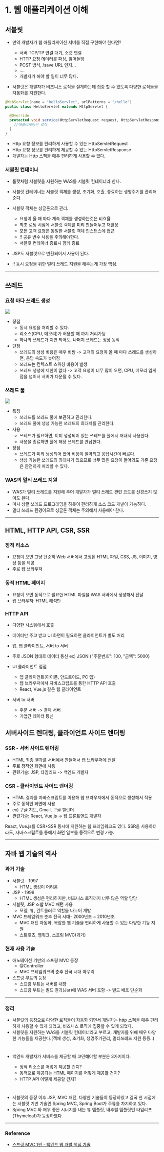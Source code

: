 # 1. 웹 애플리케이션 이해


## 서블릿

- 만약 개발자가 웹 애플리케이션 서버를 직접 구현해야 한다면?
  - 서버 TCP/TP 연결 대기, 소켓 연결
  - HTTP 요청 데이터를 파싱, 읽어들임
  - POST 방식, /save URL 인지...
  - ....
  - 개발자가 해야 할 일이 너무 많다.
 
- 서블릿은 개발자가 비즈니스 로직을 설계하는데 집중 할 수 있도록 다양한 로직들을 자동화를 지원한다.


```java
@WebServlet(name = "helloServlet", urlPatterns = "/hello")
public class HelloServlet extends HttpServlet {

  @Override
  protected void service(HttpServletRequest request, HttpServletResponse response){
    //애플리케이션 로직
  }
}
```

- Http 요청 정보를 편리하게 사용할 수 있는 HttpServletRequest
- Http 요청 정보를 편리하게 제공할 수 있는 HttpServletResponse
- 개발자는 Http 스펙을 매우 편리하게 사용할 수 있다.

### 서블릿 컨테이너
- 톰캣처럼 서블릿을 지원하는 WAS를 서블릿 컨테이너라 한다.
- 서블릿 컨테이너는 서블릿 객체를 생성, 초기화, 호출, 종료하는 생명주기를 관리해준다.
- 서블릿 객체는 싱글톤으로 관리.

  - 요청이 올 때 마다 계속 객체를 생성하는것은 비효율
  - 최초 로딩 시점에 서블릿 객체를 미리 만들어두고 재활용
  - 모든 고객 요청은 동일한 서블릿 객체 인스턴스에 접근
  - !! 공유 변수 사용을 주의해야한다.
  - 서블릿 컨테이너 종료시 함께 종료
- JSP도 서블릿으로 변환되어서 사용이 된다.
- !! 동시 요청을 위한 멀티 쓰레드 지원을 해주는게 가장 핵심.
---
## 쓰레드

### 요청 마다 쓰레드 생성
![](img/01_thread.png)
- 장점
  - 동시 요청을 처리할 수 있다.
  - 리소스(CPU, 메모리)가 허용할 때 까지 처리가능
  - 하나의 쓰레드가 지연 되어도, 나머지 쓰레드는 정상 동작
- 단점
  - 쓰레드의 생성 비용은 매우 비쌈 -> 고객의 요청이 올 때 마다 쓰레드를 생성하면, 응답 속도가 늦어짐
  - 쓰레드는 컨텍스트 스위칭 비용이 발생
  - 쓰레드 생성에 제한이 없다 -> 고객 요청이 너무 많이 오면, CPU, 메모리 임게점을 넘어서 서버가 다운될 수 있다.

  
### 쓰레드 풀
![](img/02_thread.png)
- 특징
  - 쓰레드를 쓰레드 풀에 보관하고 관리한다.
  - 쓰레드 풀에 생성 가능한 쓰레드의 최대치를 관리한다.
- 사용
  - 쓰레드가 필요하면, 이미 생성되어 있는 쓰레드를 풀에서 꺼내서 사용한다.
  - 사용을 종료하면 풀에 해당 쓰레드를 반납한다.
- 장점
  - 쓰레드가 미리 생성되어 있어 비용이 절약되고 응답시간이 빠르다.
  - 생성 가능한 쓰레드의 최대치가 있으므로 너무 많은 요청이 들어와도 기존 요청은 안전하게 처리할 수 있다.

### WAS의 멀티 쓰레드 지원
- WAS가 멀티 쓰레드를 지원해 주어 개발자가 멀티 쓰레드 관련 코드를 신경쓰지 않아도 된다.
- 마치 싱글 쓰레드 프로그래밍을 하듯이 편리하게 소스 코드 개발이 가능하다.
- 멀티 쓰레드 환경이므로 싱글톤 객체는 주의해서 사용해야 한다.
---

## HTML, HTTP API, CSR, SSR

### 정적 리소스
- 묘청이 오면 그냥 단순히 Web 서버에서 고정된 HTML 파일, CSS, JS, 이미지, 영상 등을 제공
- 주로 웹 브라우저

### 동적 HTML 페이지
- 요청이 오면 동적으로 필요한 HTML 파일을 WAS 서버에서 생성해서 전달
- 웹 브라우저: HTML 해석만

### HTTP API
- 다양한 시스템에서 호출
- 데이터만 주고 받고 UI 화면이 필요하면 클라이언트가 별도 처리
- 앱, 웹 클라이언트, 서버 to 서버

- 주로 JSON 형태로 데이터 통신 ex) JSON {"주문번호": 100, "금액": 5000}
- UI 클라이언트 접점
  - 앱 클라이언트(아이폰, 안드로이드, PC 앱)
  - 웹 브라우저에서 자바스크립트를 통한 HTTP API 호출
  - React, Vue.js 같은 웹 클라이언트
- 서버 to 서버
  - 주문 서버 -> 결제 서버
  - 기업간 데이터 통신


## 서버사이드 렌더링, 클라이언트 사이드 렌더링

### SSR - 서버 사이드 렌더링
  - HTML 최종 결과를 서버에서 만들어서 웹 브라우저에 전달
  - 주로 정적인 화면에 사용
  - 관련기술: JSP, 타임리프 -> 백엔드 개발자

### CSR - 클라이언트 사이드 랜더링
  - HTML 결과를 자바스크립트를 이용해 웹 브라우저에서 동적으로 생성해서 적용
  - 주로 동적인 화면에 사용
  - ex) 구글 지도, Gmail, 구글 캘린더
  - 관련기술: React, Vue.js -> 웹 프론트엔드 개발자

React, Vue.js를 CSR+SSR 동시에 지원하는 웹 프레임워크도 있다.
SSR을 사용하더라도, 자바스크립트를 통해서 화면 일부를 동적으로 변경 가능.

---

## 자바 웹 기술의 역사

### 과거 기술

- 서블릿 - 1997
  - HTML 생성이 어려움
- JSP - 1999
  - HTML 생성은 편리하지만, 비즈니스 로직까지 너무 많은 역할 담당
- 서블릿, JSP 조합 MVC 패턴 사용
  - 모델, 뷰, 컨트롤러로 역할을 나누어 개발
- MVC 프레임워크 춘추 전국 시대- 2000년초 ~ 2010년초
  - MVC 패턴 자동화, 복잡한 웹 기술을 편리하게 사용할 수 있는 다양한 기능 지원
  - 스트럿츠, 웹워크, 스프링 MVC(과거)

### 현재 사용 기술

- 애노테이션 기반의 스프링 MVC 등장
  - @Controller
  - MVC 프레임워크의 춘추 전국 시대 마무리
- 스프링 부트의 등장
  - 스프링 부트는 서버를 내장
  - 스프링 부트는 빌드 결과(Jar)에 WAS 서버 포함 -> 빌드 배포 단순화

---
### 정리

- 서블릿의 등장으로 다양한 로직들이 자동화 되면서 개발자는 http 스펙을 매우 편리하게 사용할 수 있게 되었고, 비즈니스 로직에 집중할 수 있게 되었다.
- 서블릿을 지원하는 WAS를 서블릿 컨테이너라고 부르고, 개발자를 위해 매우 다양한 기능들을 제공한다.(객체 생성, 초기화, 생명주기관리, 멀티쓰레드 지원 등등..)
#

- 백엔드 개발자가 서비스를 제공할 때 고민해야할 부분은 3가지이다.

  - 정적 리소스를 어떻게 제공할 건지?
  - 동적으로 제공되는 HTML 페이지를 어떻게 제공할 건지?
  - HTTP API 어떻게 제공할 건지?  
#
- 서블릿의 등장 이후 JSP, MVC 패턴, 다양한 기술들이 등장하였고 결국 현 시점에는 서블릿 기반 기술인 Spring MVC, Spring Boot가 주류를 차지하고 있다.
- Spring MVC 와 매우 좋은 시너지를 내는 뷰 템플릿, 내추럴 템플릿인 타임리프(Thymeleaf)가 등장하였다.
 ---
### Reference
- [스프링 MVC 1편 - 백엔드 웹 개발 핵심 기술](https://www.inflearn.com/course/%EC%8A%A4%ED%94%84%EB%A7%81-mvc-1/dashboard)

